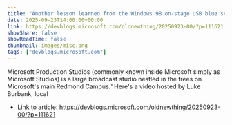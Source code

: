 ```yaml
---
title: "Another lesson learned from the Windows 98 on-stage USB blue screen"
date: 2025-09-23T14:00:00+00:00
link: https://devblogs.microsoft.com/oldnewthing/20250923-00/?p=111621
showShare: false
showReadTime: false
thumbnail: images/misc.png
tags: ["devblogs.microsoft.com"]
---
```

Microsoft Production Studios (commonly known inside Microsoft simply as Microsoft Studios) is a large broadcast studio nestled in the trees on Microsoft's main Redmond Campus.¹ Here's a video hosted by Luke Burbank, local

- Link to article: https://devblogs.microsoft.com/oldnewthing/20250923-00/?p=111621
